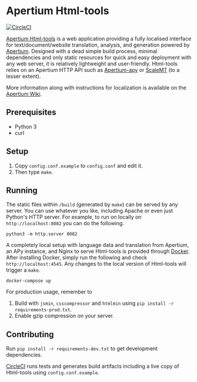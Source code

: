 Apertium Html-tools
====================

[![CircleCI](https://circleci.com/gh/apertium/apertium-html-tools.svg?style=svg)](https://circleci.com/gh/apertium/apertium-html-tools)

[Apertium Html-tools](http://wiki.apertium.org/wiki/Apertium-html-tools) is a web application
providing a fully localised interface for text/document/website translation, analysis, and generation
powered by [Apertium](http://apertium.org). Designed with a dead simple build process, minimal
dependencies and only static resources for quick and easy deployment with any web server, it is
relatively lightweight and user-friendly. Html-tools relies on an Apertium HTTP API such as
[Apertium-apy](http://wiki.apertium.org/wiki/Apertium-apy) or [ScaleMT](http://wiki.apertium.org/wiki/ScaleMT)
(to a lesser extent).

More information along with instructions for localization is available on the
[Apertium Wiki](http://wiki.apertium.org/wiki/Apertium-html-tools).

Prerequisites
-------------

* Python 3
* curl

Setup
-----

1. Copy `config.conf.example` to `config.conf` and edit it.
1. Then type `make`.

Running
-------

The static files within `/build` (generated by `make`) can be served by any server.
You can use whatever you like, including Apache or even just Python's HTTP server.
For example, to run on locally on `http://localhost:8082` you can do the following.

    python3 -m http.server 8082

A completely local setup with language data and translation from Apertium, an APy
instance, and Nginx to serve Html-tools is provided through [Docker](https://www.docker.com/).
After installing Docker, simply run the following and check `http://localhost:4545`.
Any changes to the local version of Html-tools will trigger a `make`.

    docker-compose up

For production usage, remember to

1. Build with `jsmin`, `csscompressor` and `htmlmin` using `pip install -r requirements-prod.txt`.
1. Enable gzip compression on your server.

Contributing
------------

Run `pip install -r requirements-dev.txt` to get development dependencies.

[CircleCI](https://circleci.com/) runs tests and generates build artifacts including
a live copy of Html-tools using `config.conf.example`.
